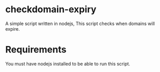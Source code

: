# checkdomain-expiry
A simple script written in nodejs, 
This script checks when domains will expire.

# Requirements
You must have nodejs installed to be able to run this script.

